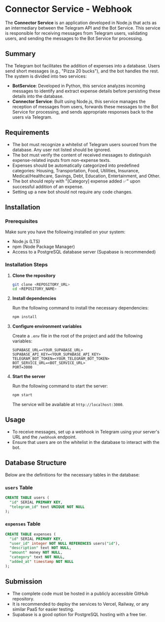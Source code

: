 # Connector Service - Webhook

The **Connector Service** is an application developed in Node.js that acts as an intermediary between the Telegram API and the Bot Service. This service is responsible for receiving messages from Telegram users, validating users, and sending the messages to the Bot Service for processing.

## Summary

The Telegram bot facilitates the addition of expenses into a database. Users send short messages (e.g., "Pizza 20 bucks"), and the bot handles the rest. The system is divided into two services:

- **BotService**: Developed in Python, this service analyzes incoming messages to identify and extract expense details before persisting these details into the database.
- **Connector Service**: Built using Node.js, this service manages the reception of messages from users, forwards these messages to the Bot Service for processing, and sends appropriate responses back to the users via Telegram.

## Requirements

- The bot must recognize a whitelist of Telegram users sourced from the database. Any user not listed should be ignored.
- The bot must verify the content of received messages to distinguish expense-related inputs from non-expense texts.
- Expenses should be automatically categorized into predefined categories: Housing, Transportation, Food, Utilities, Insurance, Medical/Healthcare, Savings, Debt, Education, Entertainment, and Other.
- The bot should reply with "[Category] expense added ✅" upon successful addition of an expense.
- Setting up a new bot should not require any code changes.

## Installation

### Prerequisites

Make sure you have the following installed on your system:

- Node.js (LTS)
- npm (Node Package Manager)
- Access to a PostgreSQL database server (Supabase is recommended)

### Installation Steps

1. **Clone the repository**

   ```bash
   git clone <REPOSITORY_URL>
   cd <REPOSITORY_NAME>
   ```

2. **Install dependencies**

   Run the following command to install the necessary dependencies:

   ```bash
   npm install
   ```

3. **Configure environment variables**

   Create a `.env` file in the root of the project and add the following variables:

   ```plaintext
   SUPABASE_URL=<YOUR_SUPABASE_URL>
   SUPABASE_API_KEY=<YOUR_SUPABASE_API_KEY>
   TELEGRAM_BOT_TOKEN=<YOUR_TELEGRAM_BOT_TOKEN>
   BOT_SERVICE_URL=<BOT_SERVICE_URL>
   PORT=3000
   ```

4. **Start the server**

   Run the following command to start the server:

   ```bash
   npm start
   ```

   The service will be available at `http://localhost:3000`.

## Usage

- To receive messages, set up a webhook in Telegram using your server's URL and the `/webhook` endpoint.
- Ensure that users are on the whitelist in the database to interact with the bot.

## Database Structure

Below are the definitions for the necessary tables in the database:

### `users` Table

```sql
CREATE TABLE users (
  "id" SERIAL PRIMARY KEY,
  "telegram_id" text UNIQUE NOT NULL
);
```

### `expenses` Table

```sql
CREATE TABLE expenses (
  "id" SERIAL PRIMARY KEY,
  "user_id" integer NOT NULL REFERENCES users("id"),
  "description" text NOT NULL,
  "amount" money NOT NULL,
  "category" text NOT NULL,
  "added_at" timestamp NOT NULL
);
```

## Submission

- The complete code must be hosted in a publicly accessible GitHub repository.
- It is recommended to deploy the services to Vercel, Railway, or any similar PaaS for easier testing.
- Supabase is a good option for PostgreSQL hosting with a free tier.
